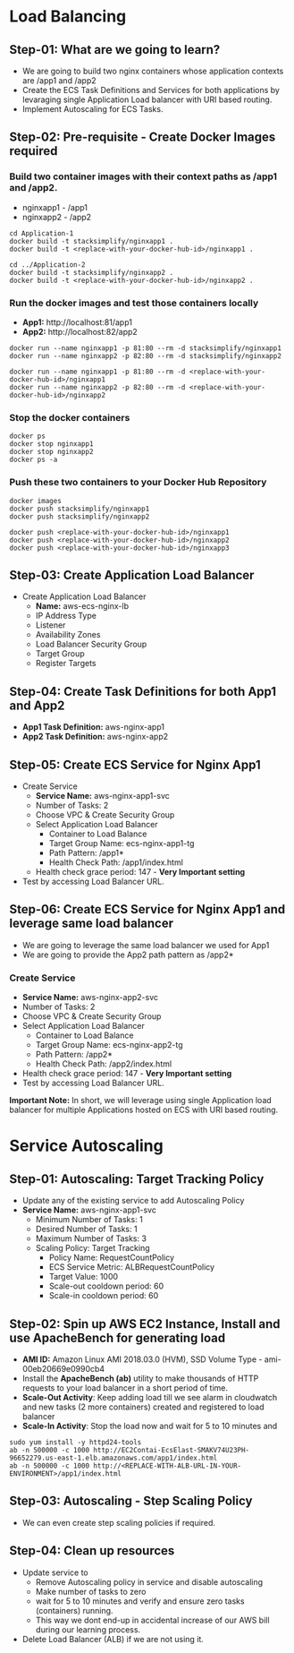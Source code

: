 # Load Balancing

## Step-01: What are we going to learn?
- We are going to build two nginx containers whose application contexts are /app1 and /app2
- Create the ECS Task Definitions and Services for both applications by levaraging single Application Load balancer with URI based routing. 
- Implement Autoscaling for ECS Tasks. 

## Step-02: Pre-requisite - Create Docker Images required
### Build two container images with their context paths as /app1 and /app2.
- nginxapp1 - /app1
- nginxapp2 - /app2
```
cd Application-1
docker build -t stacksimplify/nginxapp1 .
docker build -t <replace-with-your-docker-hub-id>/nginxapp1 .

cd ../Application-2
docker build -t stacksimplify/nginxapp2 .
docker build -t <replace-with-your-docker-hub-id>/nginxapp2 .
```    
### Run the docker images and test those containers locally  
- **App1:** http://localhost:81/app1
- **App2:** http://localhost:82/app2
```
docker run --name nginxapp1 -p 81:80 --rm -d stacksimplify/nginxapp1
docker run --name nginxapp2 -p 82:80 --rm -d stacksimplify/nginxapp2

docker run --name nginxapp1 -p 81:80 --rm -d <replace-with-your-docker-hub-id>/nginxapp1
docker run --name nginxapp2 -p 82:80 --rm -d <replace-with-your-docker-hub-id>/nginxapp2
```
### Stop the docker containers
```
docker ps
docker stop nginxapp1
docker stop nginxapp2
docker ps -a
```    
### Push these two containers to your Docker Hub Repository
```
docker images
docker push stacksimplify/nginxapp1
docker push stacksimplify/nginxapp2

docker push <replace-with-your-docker-hub-id>/nginxapp1
docker push <replace-with-your-docker-hub-id>/nginxapp2
docker push <replace-with-your-docker-hub-id>/nginxapp3
```

## Step-03: Create Application Load Balancer
- Create Application Load Balancer
    - **Name:** aws-ecs-nginx-lb
    - IP Address Type
    - Listener
    - Availability Zones
    - Load Balancer Security Group
    - Target Group
    - Register Targets

## Step-04: Create Task Definitions for both App1 and App2
- **App1 Task Definition:** aws-nginx-app1
- **App2 Task Definition:** aws-nginx-app2

## Step-05: Create ECS Service for Nginx App1
- Create Service
    - **Service Name:** aws-nginx-app1-svc
    - Number of Tasks: 2
    - Choose VPC & Create Security Group
    - Select Application Load Balancer
        - Container to Load Balance
        - Target Group Name: ecs-nginx-app1-tg
        - Path Pattern: /app1*
        - Health Check Path: /app1/index.html
    - Health check grace period: 147   - **Very Important setting**
- Test by accessing Load Balancer URL. 


## Step-06: Create ECS Service for Nginx App1 and leverage same load balancer
- We are going to leverage the same load balancer we used for App1 
- We are going to provide the App2 path pattern as /app2*

### Create Service
- **Service Name:** aws-nginx-app2-svc
- Number of Tasks: 2
- Choose VPC & Create Security Group
- Select Application Load Balancer
    - Container to Load Balance
    - Target Group Name: ecs-nginx-app2-tg
    - Path Pattern: /app2*
    - Health Check Path: /app2/index.html
- Health check grace period: 147   - **Very Important setting**
- Test by accessing Load Balancer URL. 

**Important Note:** In short, we will leverage using single Application load balancer for multiple Applications hosted on ECS with URI based routing.  

# Service Autoscaling

## Step-01: Autoscaling: Target Tracking Policy
- Update any of the existing service to add Autoscaling Policy
- **Service Name:** aws-nginx-app1-svc
    - Minimum Number of Tasks: 1
    - Desired Number of Tasks: 1
    - Maximum Number of Tasks: 3
    - Scaling Policy: Target Tracking
        - Policy Name: RequestCountPolicy
        - ECS Service Metric: ALBRequestCountPolicy
        - Target Value: 1000
        - Scale-out cooldown period: 60
        - Scale-in cooldown period: 60

## Step-02: Spin up AWS EC2 Instance, Install and use ApacheBench for generating load
- **AMI ID:** Amazon Linux AMI 2018.03.0 (HVM), SSD Volume Type - ami-00eb20669e0990cb4
- Install the **ApacheBench (ab)** utility to make thousands of HTTP requests to your load balancer in a short period of time.
- **Scale-Out Activity**: Keep adding load till we see alarm in cloudwatch and new tasks (2 more containers) created and registered to load balancer
- **Scale-In Activity**: Stop the load now and wait for 5 to 10 minutes and 
```
sudo yum install -y httpd24-tools
ab -n 500000 -c 1000 http://EC2Contai-EcsElast-SMAKV74U23PH-96652279.us-east-1.elb.amazonaws.com/app1/index.html
ab -n 500000 -c 1000 http://<REPLACE-WITH-ALB-URL-IN-YOUR-ENVIRONMENT>/app1/index.html
```    

## Step-03: Autoscaling - Step Scaling Policy
 - We can even create step scaling policies if required.

## Step-04: Clean up resources
- Update service to 
    - Remove Autoscaling policy in service and disable autoscaling
    - Make number of tasks to zero
    - wait for 5 to 10 minutes and verify and ensure zero tasks (containers) running.
    - This way we dont end-up in accidental increase of our AWS bill during our learning process. 
- Delete Load Balancer (ALB) if we are not using it. 
